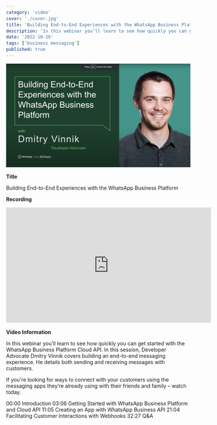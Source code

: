 ```yaml
---
category: 'video'
cover: './cover.jpg'
title: 'Building End-to-End Experiences with the WhatsApp Business Platform'
description: 'In this webinar you’ll learn to see how quickly you can get started with the WhatsApp Business Platform Cloud API.'
date: '2022-10-19'
tags: ['business messaging']
published: true
---
```

![cover](./cover.jpg)

**Title**

Building End-to-End Experiences with the WhatsApp Business Platform

**Recording**

<iframe width="560" height="315" src="https://www.youtube.com/embed/KP6_BUw3i0U" title="YouTube video player" frameborder="0" allow="accelerometer; autoplay; clipboard-write; encrypted-media; gyroscope; picture-in-picture" allowfullscreen></iframe>

<br>

**Video Information**

In this webinar you’ll learn to see how quickly you can get started with the WhatsApp Business Platform Cloud API. In this session, Developer Advocate Dmitry Vinnik covers building an end-to-end messaging experience. He details both sending and receiving messages with customers. 

If you're looking for ways to connect with your customers using the messaging apps they’re already using with their friends and family – watch today.

00:00 Introduction
03:06 Getting Started with WhatsApp Business Platform and Cloud API
11:05 Creating an App with WhatsApp Business API
21:04 Facilitating Customer Interactions with Webhooks
32:27 Q&A
